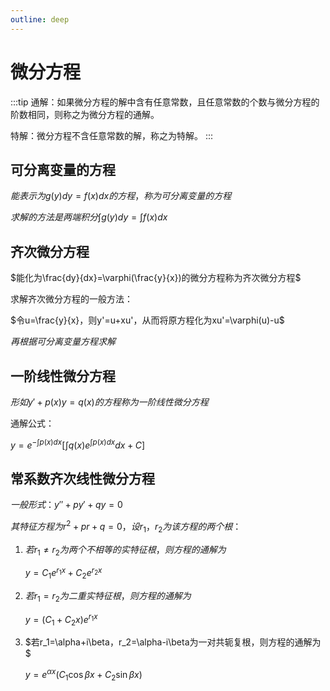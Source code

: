 ```yaml
---
outline: deep
---
```

# 微分方程
:::tip
通解：如果微分方程的解中含有任意常数，且任意常数的个数与微分方程的阶数相同，则称之为微分方程的通解。

特解：微分方程不含任意常数的解，称之为特解。
:::
## 可分离变量的方程
$能表示为g(y)dy=f(x)dx的方程，称为可分离变量的方程$

$求解的方法是两端积分 \int g(y)dy=\int f(x)dx$

## 齐次微分方程
$能化为\frac{dy}{dx}=\varphi(\frac{y}{x})的微分方程称为齐次微分方程$

求解齐次微分方程的一般方法：

$令u=\frac{y}{x}，则y'=u+xu'，从而将原方程化为xu'=\varphi(u)-u$

$再根据可分离变量方程求解$

## 一阶线性微分方程
$形如y'+p(x)y=q(x)的方程称为一阶线性微分方程$

通解公式：

$y=e^{-\int p(x)dx}[\int q(x)e^{\int p(x)dx}dx+C]$

## 常系数齐次线性微分方程
$一般形式：y''+py'+qy=0$

$其特征方程为r^2+pr+q=0，设r_1，r_2为该方程的两个根：$

1. $若r_1\neq r_2为两个不相等的实特征根，则方程的通解为$
   
   $y=C_1e^{r_1x}+C_2e^{r_2x}$

2. $若r_1=r_2为二重实特征根，则方程的通解为$
   
   $y=(C_1+C_2x)e^{r_1x}$

3. $若r_1=\alpha+i\beta，r_2=\alpha-i\beta为一对共轭复根，则方程的通解为$
   
   $y=e^{\alpha x}(C_1\cos{\beta x}+C_2\sin{\beta x})$